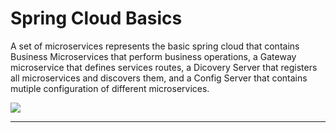 # **Spring Cloud Basics**

A set of microservices represents the basic spring cloud that contains Business Microservices that perform business operations, a Gateway microservice that defines services routes, a Dicovery Server that registers all microservices and discovers them, and a Config Server that contains mutiple configuration of different microservices.

![](https://gitlab.nenosystems.in/cuickdevteam/spring-cloud-case-study/-/wikis/uploads/489e4f447f1152984ee70cd397758cff/api-gateway_v2.png)
___
